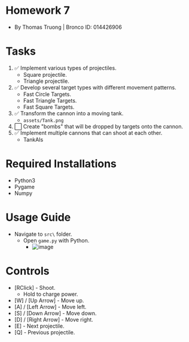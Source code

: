 # Homework 7
- By Thomas Truong | Bronco ID: 014426906

# Tasks
1. ✅ Implement various types of projectiles.
    - Square projectile.
    - Triangle projectile.
2. ✅ Develop several target types with different movement patterns.
    - Fast Circle Targets.
    - Fast Triangle Targets.
    - Fast Square Targets.
3. ✅ Transform the cannon into a moving tank.
    - ```assets/Tank.png```
4. ⬜️ Create "bombs" that will be dropped by targets onto the cannon.
5. ✅ Implement multiple cannons that can shoot at each other.
    - TankAIs

# Required Installations
- Python3
- Pygame
- Numpy

# Usage Guide
- Navigate to ```src\``` folder.
  - Open ```game.py``` with Python.
    - ![image]()

# Controls
- [RClick] - Shoot.
    - Hold to charge power.
- [W] / [Up Arrow] - Move up.
- [A] / [Left Arrow] - Move left.
- [S] / [Down Arrow] - Move down.
- [D] / [Right Arrow] - Move right.
- [E] - Next projectile.
- [Q] - Previous projectile.
